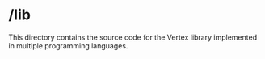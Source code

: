 # /lib

This directory contains the source code for the Vertex library implemented in multiple programming languages.
